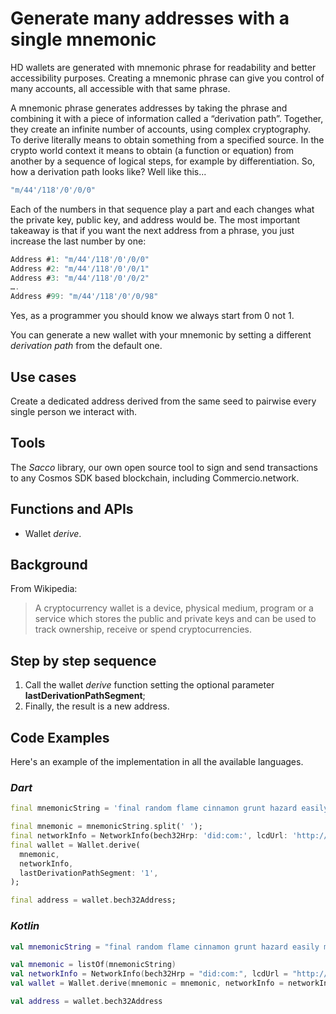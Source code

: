 # Generate many addresses with a single mnemonic

HD wallets are generated with mnemonic phrase for readability and better accessibility purposes.  Creating a mnemonic phrase can give you control of many accounts, all accessible with that same phrase.  

A mnemonic phrase generates addresses by taking the phrase and combining it with a piece of information called a “derivation path”. Together, they create an infinite number of accounts, using complex cryptography.  
To derive literally means to obtain something from a specified source.
In the crypto world context it means to obtain (a function or equation) from another by a sequence of logical steps, for example by differentiation.
So, how a derivation path looks like? Well like this...  

```dart
"m/44'/118'/0'/0/0"
```

Each of the numbers in that sequence play a part and each changes what the private key, public key, and address would be. The most important takeaway is that if you want the next address from a phrase, you just increase the last number by one:

```dart
Address #1: "m/44'/118'/0'/0/0"
Address #2: "m/44'/118'/0'/0/1"
Address #3: "m/44'/118'/0'/0/2"
….
Address #99: "m/44'/118'/0'/0/98"
```

Yes, as a programmer you should know we always start from 0 not 1.

You can generate a new wallet with your mnemonic by setting a different *derivation path* from the default one.  

## Use cases

Create a dedicated address derived from the same seed to pairwise every single person we interact with.

## Tools

The _Sacco_ library, our own open source tool to sign and send transactions to any Cosmos SDK based blockchain, including Commercio.network.

## Functions and APIs

- Wallet _derive_.

## Background

From Wikipedia:
> A cryptocurrency wallet is a device, physical medium, program or a service which stores the public and private keys and can be used to track ownership, receive or spend cryptocurrencies.

## Step by step sequence

1. Call the wallet _derive_ function setting the optional parameter **lastDerivationPathSegment**;
2. Finally, the result is a new address.

## Code Examples

Here's an example of the implementation in all the available languages.

### _Dart_

```dart
final mnemonicString = 'final random flame cinnamon grunt hazard easily mutual resist pond solution define knife female tongue crime atom jaguar alert library best forum lesson rigid';

final mnemonic = mnemonicString.split(' ');
final networkInfo = NetworkInfo(bech32Hrp: 'did:com:', lcdUrl: 'http://localhost:1317');
final wallet = Wallet.derive(
  mnemonic,
  networkInfo,
  lastDerivationPathSegment: '1',
);

final address = wallet.bech32Address;
```

### _Kotlin_

```kotlin
val mnemonicString = "final random flame cinnamon grunt hazard easily mutual resist pond solution define knife female tongue crime atom jaguar alert library best forum lesson rigid"

val mnemonic = listOf(mnemonicString)
val networkInfo = NetworkInfo(bech32Hrp = "did:com:", lcdUrl = "http://localhost:1317")
val wallet = Wallet.derive(mnemonic = mnemonic, networkInfo = networkInfo, lastDerivationPathSegment = 1)

val address = wallet.bech32Address
```
